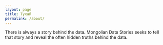 ```yaml
---
layout: page
title: Тухай
permalink: /about/
---
```


There is always a story behind the data. Mongolian Data Stories seeks to tell that story and reveal the often hidden truths behind the data. 